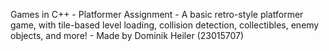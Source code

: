 Games in C++ - Platformer Assignment - A basic retro-style platformer game, with tile-based level loading, collision detection, collectibles, enemy objects, and more! - Made by Dominik Heiler (23015707)
